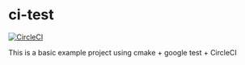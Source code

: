 # ci-test 

[![CircleCI](https://circleci.com/gh/jleni/ci-test.svg?style=svg)](https://circleci.com/gh/jleni/ci-test)

This is a basic example project using cmake + google test + CircleCI

